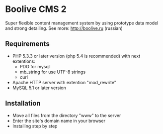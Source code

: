 # Boolive CMS 2

Super flexible content management system by using prototype data model and strong detailing.
See more: http://boolive.ru (russian)

## Requirements

* PHP 5.3.3 or later version (php 5.4 is recommended) with next extentions:
    * PDO for mysql
    * mb_string for use UTF-8 strings
    * curl
* Apache HTTP server with  extention "mod_rewrite"
* MySQL 5.1 or later version

## Installation

* Move all files from the directory "www" to the server
* Enter the site's domain name in your browser
* Installing step by step